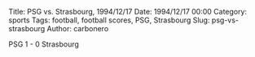 Title: PSG vs. Strasbourg, 1994/12/17
Date: 1994/12/17 00:00
Category: sports
Tags: football, football scores, PSG, Strasbourg
Slug: psg-vs-strasbourg
Author: carbonero


PSG 1 - 0 Strasbourg
